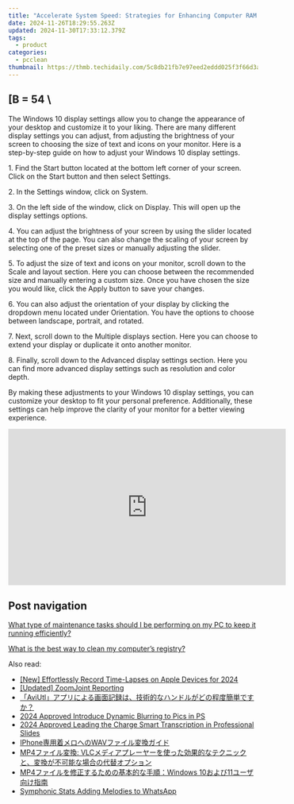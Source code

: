 ```yaml
---
title: "Accelerate System Speed: Strategies for Enhancing Computer RAM Efficiency by YL Technology Solutions"
date: 2024-11-26T18:29:55.263Z
updated: 2024-11-30T17:33:12.379Z
tags:
  - product
categories:
  - pcclean
thumbnail: https://thmb.techidaily.com/5c8db21fb7e97eed2eddd025f3f66d3a9e58c7bc74fde8e765814f3eec97fd83.jpg
---
```


## \[B = 54 \

The Windows 10 display settings allow you to change the appearance of your desktop and customize it to your liking. There are many different display settings you can adjust, from adjusting the brightness of your screen to choosing the size of text and icons on your monitor. Here is a step-by-step guide on how to adjust your Windows 10 display settings. 

1\. Find the Start button located at the bottom left corner of your screen. Click on the Start button and then select Settings.

2\. In the Settings window, click on System.

3\. On the left side of the window, click on Display. This will open up the display settings options. 

4\. You can adjust the brightness of your screen by using the slider located at the top of the page. You can also change the scaling of your screen by selecting one of the preset sizes or manually adjusting the slider.

5\. To adjust the size of text and icons on your monitor, scroll down to the Scale and layout section. Here you can choose between the recommended size and manually entering a custom size. Once you have chosen the size you would like, click the Apply button to save your changes.

6\. You can also adjust the orientation of your display by clicking the dropdown menu located under Orientation. You have the options to choose between landscape, portrait, and rotated.

7\. Next, scroll down to the Multiple displays section. Here you can choose to extend your display or duplicate it onto another monitor.

8\. Finally, scroll down to the Advanced display settings section. Here you can find more advanced display settings such as resolution and color depth. 

By making these adjustments to your Windows 10 display settings, you can customize your desktop to fit your personal preference. Additionally, these settings can help improve the clarity of your monitor for a better viewing experience.

<!-- affiliate ads begin -->
<iframe width="560" height="315" src="https://www.youtube.com/embed/szUqw4TLvWs?si=srv1OeLOe579gLwj" title="YouTube video player" frameborder="0" allow="accelerometer; autoplay; clipboard-write; encrypted-media; gyroscope; picture-in-picture; web-share" referrerpolicy="strict-origin-when-cross-origin" allowfullscreen></iframe>
<!-- affiliate ads end -->

## Post navigation

[What type of maintenance tasks should I be performing on my PC to keep it running efficiently?](https://tools.techidaily.com/pcclean/products/)

[What is the best way to clean my computer’s registry?](https://tools.techidaily.com/pcclean/products/)

<ins class="adsbygoogle"
     style="display:block"
     data-ad-format="autorelaxed"
     data-ad-client="ca-pub-7571918770474297"
     data-ad-slot="1223367746"></ins>

<ins class="adsbygoogle"
     style="display:block"
     data-ad-client="ca-pub-7571918770474297"
     data-ad-slot="8358498916"
     data-ad-format="auto"
     data-full-width-responsive="true"></ins>

<span class="atpl-alsoreadstyle">Also read:</span>
<div><ul>
<li><a href="https://digital-screen-recording.techidaily.com/new-effortlessly-record-time-lapses-on-apple-devices-for-2024/"><u>[New] Effortlessly Record Time-Lapses on Apple Devices for 2024</u></a></li>
<li><a href="https://screen-capture.techidaily.com/updated-zoomjoint-reporting/"><u>[Updated] ZoomJoint Reporting</u></a></li>
<li><a href="https://win-hot.techidaily.com/1726030394773-aviutl/"><u>「AviUtl」アプリによる画面記録は、技術的なハンドルがどの程度簡単ですか？</u></a></li>
<li><a href="https://extra-support.techidaily.com/2024-approved-introduce-dynamic-blurring-to-pics-in-ps/"><u>2024 Approved Introduce Dynamic Blurring to Pics in PS</u></a></li>
<li><a href="https://extra-approaches.techidaily.com/2024-approved-leading-the-charge-smart-transcription-in-professional-slides/"><u>2024 Approved Leading the Charge Smart Transcription in Professional Slides</u></a></li>
<li><a href="https://win-hot.techidaily.com/1726029574815-iphonewav/"><u>IPhone専用着メロへのWAVファイル変換ガイド</u></a></li>
<li><a href="https://win-hot.techidaily.com/1726030612148-mp4-vlc/"><u>MP4ファイル変換: VLCメディアプレーヤーを使った効果的なテクニックと、変換が不可能な場合の代替オプション</u></a></li>
<li><a href="https://win-hot.techidaily.com/1726030441304-mp4windows-1011/"><u>MP4ファイルを修正するための基本的な手順：Windows 10および11ユーザ向け指南</u></a></li>
<li><a href="https://extra-hints.techidaily.com/symphonic-stats-adding-melodies-to-whatsapp/"><u>Symphonic Stats Adding Melodies to WhatsApp</u></a></li>
</ul></div>

